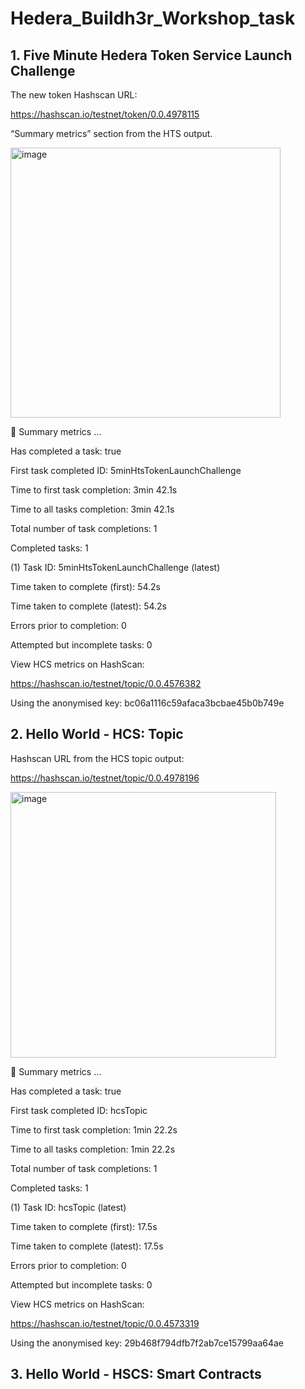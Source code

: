 # Hedera_Buildh3r_Workshop_task

## 1. Five Minute Hedera Token Service Launch Challenge

The new token Hashscan URL: 

https://hashscan.io/testnet/token/0.0.4978115

“Summary metrics” section from the HTS output.


<img width="432" alt="image" src="https://github.com/user-attachments/assets/2bd10390-dff6-45bb-ad59-daadfad9321e">

🔢 Summary metrics  …

Has completed a task: true

First task completed ID: 5minHtsTokenLaunchChallenge

Time to first task completion: 3min 42.1s

Time to all tasks completion: 3min 42.1s

Total number of task completions: 1

Completed tasks: 1

(1) Task ID: 5minHtsTokenLaunchChallenge (latest)

Time taken to complete (first): 54.2s

Time taken to complete (latest): 54.2s 

Errors prior to completion: 0

Attempted but incomplete tasks: 0

View HCS metrics on HashScan:

 https://hashscan.io/testnet/topic/0.0.4576382 
 
Using the anonymised key: bc06a1116c59afaca3bcbae45b0b749e


## 2. Hello World - HCS: Topic

Hashscan URL from the HCS topic output:

 https://hashscan.io/testnet/topic/0.0.4978196

 <img width="425" alt="image" src="https://github.com/user-attachments/assets/0f9a5a1a-3f8f-4109-8f2a-a9c6e825034a">


🔢 Summary metrics  …

Has completed a task: true

First task completed ID: hcsTopic

Time to first task completion: 1min 22.2s

Time to all tasks completion: 1min 22.2s

Total number of task completions: 1

Completed tasks: 1

(1) Task ID: hcsTopic (latest)

Time taken to complete (first): 17.5s

Time taken to complete (latest): 17.5s

Errors prior to completion: 0

Attempted but incomplete tasks: 0

View HCS metrics on HashScan:

 https://hashscan.io/testnet/topic/0.0.4573319 
 
Using the anonymised key: 29b468f794dfb7f2ab7ce15799aa64ae



## 3. Hello World - HSCS: Smart Contracts
